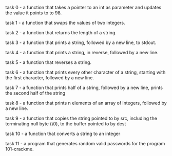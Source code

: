 
task 0 - a function that takes a pointer to an int as parameter and updates the value it points to to 98.

task 1 - a function that swaps the values of two integers.

task 2 - a function that returns the length of a string.

task 3 - a function that prints a string, followed by a new line, to stdout.

task 4 - a function that prints a string, in reverse, followed by a new line.

task 5 - a function that reverses a string.

task 6 -  a function that prints every other character of a string, starting with the first character, followed by a new line.

task 7 - a function that prints half of a string, followed by a new line, prints the second half of the string

task 8 -  a function that prints n elements of an array of integers, followed by a new line.

task 9 - a function that copies the string pointed to by src, including the terminating null byte (\0), to the buffer pointed to by dest

task 10 - a function that converts a string to an integer 

task 11 - a program that generates random valid passwords for the program 101-crackme.
